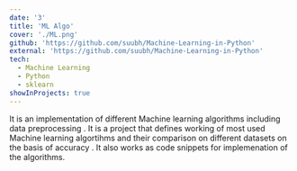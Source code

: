 ```yaml
---
date: '3'
title: 'ML Algo'
cover: './ML.png'
github: 'https://github.com/suubh/Machine-Learning-in-Python'
external: 'https://github.com/suubh/Machine-Learning-in-Python'
tech:
  - Machine Learning
  - Python
  - sklearn
showInProjects: true
---
```


It is an implementation of different Machine learning algorithms including data preprocessing . It is a project that defines working of most used Machine learning algortihms and their comparison on different datasets on the basis of accuracy . It also works as code snippets for implemenation of the algorithms.
